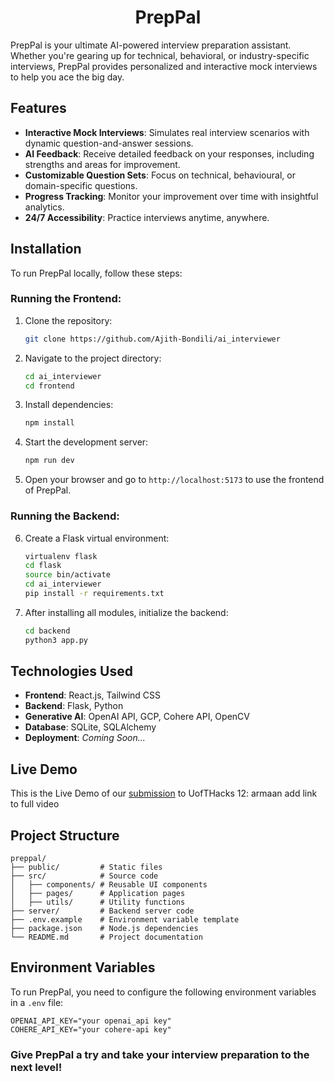 <div align="center">

# PrepPal

</div>

PrepPal is your ultimate AI-powered interview preparation assistant. Whether you're gearing up for technical, behavioral, or industry-specific interviews, PrepPal provides personalized and interactive mock interviews to help you ace the big day.

## Features

- **Interactive Mock Interviews**: Simulates real interview scenarios with dynamic question-and-answer sessions.
- **AI Feedback**: Receive detailed feedback on your responses, including strengths and areas for improvement.
- **Customizable Question Sets**: Focus on technical, behavioural, or domain-specific questions.
- **Progress Tracking**: Monitor your improvement over time with insightful analytics.
- **24/7 Accessibility**: Practice interviews anytime, anywhere.


## Installation

To run PrepPal locally, follow these steps:

### Running the Frontend:

1. Clone the repository:
   ```bash
   git clone https://github.com/Ajith-Bondili/ai_interviewer
   ```

2. Navigate to the project directory:
   ```bash
   cd ai_interviewer
   cd frontend
   ```

3. Install dependencies:
   ```bash
   npm install
   ```

4. Start the development server:
   ```bash
   npm run dev
   ```

5. Open your browser and go to `http://localhost:5173` to use the frontend of PrepPal.

### Running the Backend:

6. Create a Flask virtual environment:

   ```bash
   virtualenv flask
   cd flask
   source bin/activate
   cd ai_interviewer
   pip install -r requirements.txt
   ```

7. After installing all modules, initialize the backend:

   ```bash
   cd backend
   python3 app.py
   ```

## Technologies Used

- **Frontend**: React.js, Tailwind CSS
- **Backend**: Flask, Python
- **Generative AI**: OpenAI API, GCP, Cohere API, OpenCV
- **Database**: SQLite, SQLAlchemy
- **Deployment**: _Coming Soon..._

## Live Demo
This is the Live Demo of our [submission](https://dorahacks.io/buidl/21711) to UofTHacks 12:
armaan add link to full video

## Project Structure

```plaintext
preppal/
├── public/         # Static files
├── src/            # Source code
│   ├── components/ # Reusable UI components
│   ├── pages/      # Application pages
│   ├── utils/      # Utility functions
├── server/         # Backend server code
├── .env.example    # Environment variable template
├── package.json    # Node.js dependencies
└── README.md       # Project documentation
```

## Environment Variables

To run PrepPal, you need to configure the following environment variables in a `.env` file:

```env
OPENAI_API_KEY="your openai_api key"
COHERE_API_KEY="your cohere-api key"
```

### Give PrepPal a try and take your interview preparation to the next level!
